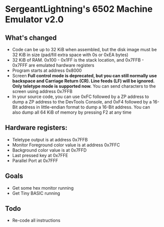 # SergeantLightning's 6502 Machine Emulator v2.0

## What's changed

- Code can be up to 32 KiB when assembled, but the disk image must be 32 KiB in size (pad/fill extra space with 0s or 0xEA bytes)
- 32 KiB of RAM. 0x100 - 0x1FF is the stack location, and 0x7FFB - 0x7FFF are emulated hardware registers
- Program starts at address 0x8000
- Screen **Full control mode is deprecated, but you can still normally use backspace and Carriage Return (CR). Line feeds (LF) will be ignored. Only teletype mode is supported now.** You can send characters to the screen using address 0x7FFB
- In your source code, you can use 0xFC followed by a ZP address to dump a ZP address to the DevTools Console, and 0xF4 followed by a 16-Bit address in little-endian format to dump a 16-Bit address. You can also dump all 64 KiB of memory by pressing F2 at any time

## Hardware registers:

- Teletype output is at address 0x7FFB
- Monitor Foreground color value is at address 0x7FFC
- Background color value is at 0x7FFD
- Last pressed key at 0x7FFE
- Parallel Port at 0x7FFF

## Goals

- Get some hex monitor running
- Get Tiny BASIC running

## Todo
- Re-code all instructions